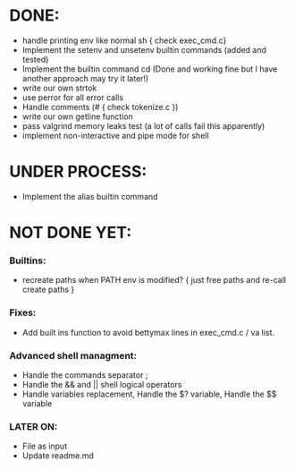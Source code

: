 # DONE:
- handle printing env like normal sh { check exec_cmd.c}
- Implement the setenv and unsetenv builtin commands (added and tested)
- Implement the builtin command cd (Done and working fine but I have another approach may try it later!)
- write our own strtok
- use perror for all error calls 
- Handle comments (# { check tokenize.c })
- write our own getline function
- pass valgrind memory leaks test (a lot of calls fail this apparently)
- implement non-interactive and pipe mode for shell

# UNDER PROCESS:
- Implement the alias builtin command <!-- Daniel -->

# NOT DONE YET:

### Builtins:
+ recreate paths when PATH env is modified? { just free paths and re-call create paths }

### Fixes:
- Add built ins function to avoid bettymax lines in exec_cmd.c / va list.

### Advanced shell managment:
- Handle the commands separator ;
- Handle the && and || shell logical operators
- Handle variables replacement, Handle the $? variable, Handle the $$ variable

### LATER ON:
* File as input
* Update readme.md <!-- HIBA -->
